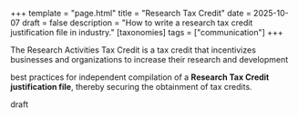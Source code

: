 +++
template = "page.html"
title = "Research Tax Credit"
date =  2025-10-07
draft = false
description = "How to write a research tax credit justification file in industry."
[taxonomies]
tags = ["communication"]
+++


The Research Activities Tax Credit is a tax credit that incentivizes businesses and organizations to increase their research and development
<!-- more -->

 best practices for independent compilation of a 
 **Research Tax Credit justification file**, thereby securing the obtainment of tax credits.


draft




